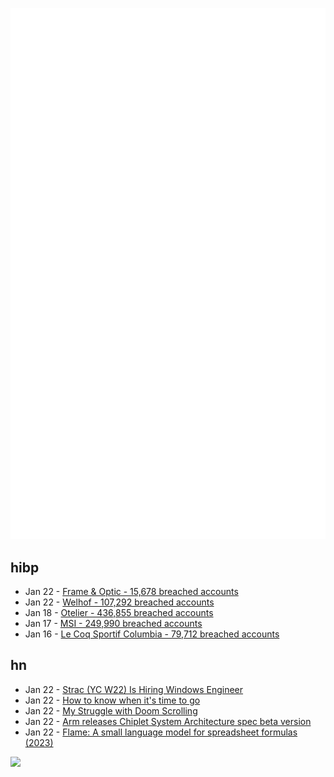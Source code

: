![Metrics](https://raw.githubusercontent.com/phixion/phixion/master/metrics.svg)

## hibp

<!--
for https://github.com/phixion/phixion/blob/main/.github/workflows/feeds.yml
-->
<!--START_SECTION:haveibeenpwnd-->
- Jan 22 - [Frame & Optic - 15,678 breached accounts](https://haveibeenpwned.com/PwnedWebsites#FrameAndOptic)
- Jan 22 - [Welhof - 107,292 breached accounts](https://haveibeenpwned.com/PwnedWebsites#Welhof)
- Jan 18 - [Otelier - 436,855 breached accounts](https://haveibeenpwned.com/PwnedWebsites#Otelier)
- Jan 17 - [MSI - 249,990 breached accounts](https://haveibeenpwned.com/PwnedWebsites#MSI)
- Jan 16 - [Le Coq Sportif Columbia - 79,712 breached accounts](https://haveibeenpwned.com/PwnedWebsites#LeCoqSportif)
<!--END_SECTION:haveibeenpwnd-->

## hn

<!--
for https://github.com/phixion/phixion/blob/main/.github/workflows/feeds.yml
-->
<!--START_SECTION:hn-->
- Jan 22 - [Strac (YC W22) Is Hiring Windows Engineer](https://www.ycombinator.com/companies/strac/jobs/TJHiaL9-senior-endpoint-security-engineer-windows)
- Jan 22 - [How to know when it's time to go](https://bitfieldconsulting.com/posts/when-its-time-to-go)
- Jan 22 - [My Struggle with Doom Scrolling](https://allthatjazz.me/posts/doom-scrolling-struggles)
- Jan 22 - [Arm releases Chiplet System Architecture spec beta version](https://newsroom.arm.com/blog/arm-chiplet-system-architecture-accelerating-evolution-of-silicon)
- Jan 22 - [Flame: A small language model for spreadsheet formulas (2023)](https://arxiv.org/abs/2301.13779)
<!--END_SECTION:hn-->

<!--
for https://yhype.me
-->
![](https://hit.yhype.me/github/profile?user_id=13013670)
